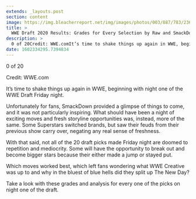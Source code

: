 ```yaml
--- 
extends: _layouts.post 
section: content 
image: https://img.bleacherreport.net/img/images/photos/003/887/783/236e14bb0d395315e8759fd8cdadd7b2_crop_exact.jpg?w=1200&h=1200&q=75 
title: > 
  WWE Draft 2020 Results: Grades for Every Selection by Raw and SmackDown 
description: > 
  0 of 20Credit: WWE.comIt’s time to shake things up again in WWE, beginning with night one of the WWE Draft Friday night.Unfortunately for fans, SmackDown provided a glimpse of things to come, and it was not particularly inspiring.With that said, not all of the 20 draft picks made Friday night are doomed to repetition and mediocrity.Which moves worked best, which left fans wondering what WWE Creative was up to and why in the bluest of blue hells did they split up The New Day?Take a look with these grades and analysis for every one of the picks on night one of the draft. 
date: 1602334295.7394834 
--- 
```

0 of 20

Credit: WWE.com

It’s time to shake things up again in WWE, beginning with night one of the WWE Draft Friday night.

Unfortunately for fans, SmackDown provided a glimpse of things to come, and it was not particularly inspiring. What should have been a night of exciting moves and fresh storyline opportunities was, instead, more of the same. Some Superstars switched brands, but saw their feuds from their previous show carry over, negating any real sense of freshness.

With that said, not all of the 20 draft picks made Friday night are doomed to repetition and mediocrity. Some will have the opportunity to break out and become bigger stars because their either made a jump or stayed put.

Which moves worked best, which left fans wondering what WWE Creative was up to and why in the bluest of blue hells did they split up The New Day?

Take a look with these grades and analysis for every one of the picks on night one of the draft.